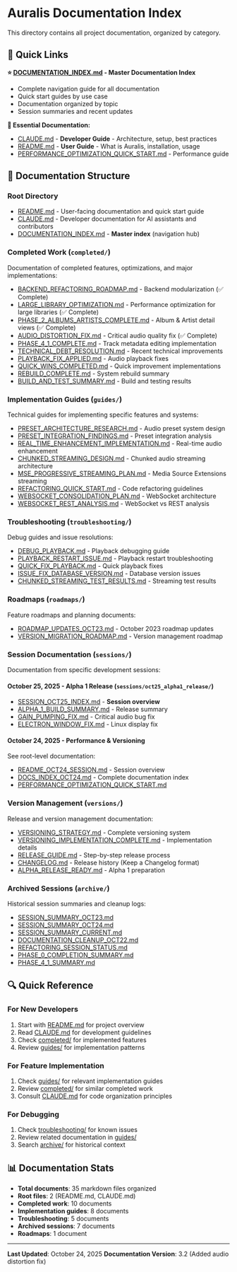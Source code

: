 # Auralis Documentation Index

This directory contains all project documentation, organized by category.

## 🚀 Quick Links

**⭐ [DOCUMENTATION_INDEX.md](../DOCUMENTATION_INDEX.md) - Master Documentation Index**
- Complete navigation guide for all documentation
- Quick start guides by use case
- Documentation organized by topic
- Session summaries and recent updates

**📖 Essential Documentation:**
- [CLAUDE.md](../CLAUDE.md) - **Developer Guide** - Architecture, setup, best practices
- [README.md](../README.md) - **User Guide** - What is Auralis, installation, usage
- [PERFORMANCE_OPTIMIZATION_QUICK_START.md](../PERFORMANCE_OPTIMIZATION_QUICK_START.md) - Performance guide

## 📂 Documentation Structure

### Root Directory
- [README.md](../README.md) - User-facing documentation and quick start guide
- [CLAUDE.md](../CLAUDE.md) - Developer documentation for AI assistants and contributors
- [DOCUMENTATION_INDEX.md](../DOCUMENTATION_INDEX.md) - **Master index** (navigation hub)

### Completed Work (`completed/`)
Documentation of completed features, optimizations, and major implementations:

- [BACKEND_REFACTORING_ROADMAP.md](completed/BACKEND_REFACTORING_ROADMAP.md) - Backend modularization (✅ Complete)
- [LARGE_LIBRARY_OPTIMIZATION.md](completed/LARGE_LIBRARY_OPTIMIZATION.md) - Performance optimization for large libraries (✅ Complete)
- [PHASE_2_ALBUMS_ARTISTS_COMPLETE.md](completed/PHASE_2_ALBUMS_ARTISTS_COMPLETE.md) - Album & Artist detail views (✅ Complete)
- [AUDIO_DISTORTION_FIX.md](completed/AUDIO_DISTORTION_FIX.md) - Critical audio quality fix (✅ Complete)
- [PHASE_4_1_COMPLETE.md](completed/PHASE_4_1_COMPLETE.md) - Track metadata editing implementation
- [TECHNICAL_DEBT_RESOLUTION.md](completed/TECHNICAL_DEBT_RESOLUTION.md) - Recent technical improvements
- [PLAYBACK_FIX_APPLIED.md](completed/PLAYBACK_FIX_APPLIED.md) - Audio playback fixes
- [QUICK_WINS_COMPLETED.md](completed/QUICK_WINS_COMPLETED.md) - Quick improvement implementations
- [REBUILD_COMPLETE.md](completed/REBUILD_COMPLETE.md) - System rebuild summary
- [BUILD_AND_TEST_SUMMARY.md](completed/BUILD_AND_TEST_SUMMARY.md) - Build and testing results

### Implementation Guides (`guides/`)
Technical guides for implementing specific features and systems:

- [PRESET_ARCHITECTURE_RESEARCH.md](guides/PRESET_ARCHITECTURE_RESEARCH.md) - Audio preset system design
- [PRESET_INTEGRATION_FINDINGS.md](guides/PRESET_INTEGRATION_FINDINGS.md) - Preset integration analysis
- [REAL_TIME_ENHANCEMENT_IMPLEMENTATION.md](guides/REAL_TIME_ENHANCEMENT_IMPLEMENTATION.md) - Real-time audio enhancement
- [CHUNKED_STREAMING_DESIGN.md](guides/CHUNKED_STREAMING_DESIGN.md) - Chunked audio streaming architecture
- [MSE_PROGRESSIVE_STREAMING_PLAN.md](guides/MSE_PROGRESSIVE_STREAMING_PLAN.md) - Media Source Extensions streaming
- [REFACTORING_QUICK_START.md](guides/REFACTORING_QUICK_START.md) - Code refactoring guidelines
- [WEBSOCKET_CONSOLIDATION_PLAN.md](guides/WEBSOCKET_CONSOLIDATION_PLAN.md) - WebSocket architecture
- [WEBSOCKET_REST_ANALYSIS.md](guides/WEBSOCKET_REST_ANALYSIS.md) - WebSocket vs REST analysis

### Troubleshooting (`troubleshooting/`)
Debug guides and issue resolutions:

- [DEBUG_PLAYBACK.md](troubleshooting/DEBUG_PLAYBACK.md) - Playback debugging guide
- [PLAYBACK_RESTART_ISSUE.md](troubleshooting/PLAYBACK_RESTART_ISSUE.md) - Playback restart troubleshooting
- [QUICK_FIX_PLAYBACK.md](troubleshooting/QUICK_FIX_PLAYBACK.md) - Quick playback fixes
- [ISSUE_FIX_DATABASE_VERSION.md](troubleshooting/ISSUE_FIX_DATABASE_VERSION.md) - Database version issues
- [CHUNKED_STREAMING_TEST_RESULTS.md](troubleshooting/CHUNKED_STREAMING_TEST_RESULTS.md) - Streaming test results

### Roadmaps (`roadmaps/`)
Feature roadmaps and planning documents:

- [ROADMAP_UPDATES_OCT23.md](roadmaps/ROADMAP_UPDATES_OCT23.md) - October 2023 roadmap updates
- [VERSION_MIGRATION_ROADMAP.md](roadmaps/VERSION_MIGRATION_ROADMAP.md) - Version management roadmap

### Session Documentation (`sessions/`)
Documentation from specific development sessions:

#### October 25, 2025 - Alpha 1 Release (`sessions/oct25_alpha1_release/`)
- [SESSION_OCT25_INDEX.md](sessions/oct25_alpha1_release/SESSION_OCT25_INDEX.md) - **Session overview**
- [ALPHA_1_BUILD_SUMMARY.md](sessions/oct25_alpha1_release/ALPHA_1_BUILD_SUMMARY.md) - Release summary
- [GAIN_PUMPING_FIX.md](sessions/oct25_alpha1_release/GAIN_PUMPING_FIX.md) - Critical audio bug fix
- [ELECTRON_WINDOW_FIX.md](sessions/oct25_alpha1_release/ELECTRON_WINDOW_FIX.md) - Linux display fix

#### October 24, 2025 - Performance & Versioning
See root-level documentation:
- [README_OCT24_SESSION.md](../README_OCT24_SESSION.md) - Session overview
- [DOCS_INDEX_OCT24.md](../DOCS_INDEX_OCT24.md) - Complete documentation index
- [PERFORMANCE_OPTIMIZATION_QUICK_START.md](../PERFORMANCE_OPTIMIZATION_QUICK_START.md)

### Version Management (`versions/`)
Release and version management documentation:

- [VERSIONING_STRATEGY.md](versions/VERSIONING_STRATEGY.md) - Complete versioning system
- [VERSIONING_IMPLEMENTATION_COMPLETE.md](versions/VERSIONING_IMPLEMENTATION_COMPLETE.md) - Implementation details
- [RELEASE_GUIDE.md](versions/RELEASE_GUIDE.md) - Step-by-step release process
- [CHANGELOG.md](versions/CHANGELOG.md) - Release history (Keep a Changelog format)
- [ALPHA_RELEASE_READY.md](versions/ALPHA_RELEASE_READY.md) - Alpha 1 preparation

### Archived Sessions (`archive/`)
Historical session summaries and cleanup logs:

- [SESSION_SUMMARY_OCT23.md](archive/SESSION_SUMMARY_OCT23.md)
- [SESSION_SUMMARY_OCT24.md](archive/SESSION_SUMMARY_OCT24.md)
- [SESSION_SUMMARY_CURRENT.md](archive/SESSION_SUMMARY_CURRENT.md)
- [DOCUMENTATION_CLEANUP_OCT22.md](archive/DOCUMENTATION_CLEANUP_OCT22.md)
- [REFACTORING_SESSION_STATUS.md](archive/REFACTORING_SESSION_STATUS.md)
- [PHASE_0_COMPLETION_SUMMARY.md](archive/PHASE_0_COMPLETION_SUMMARY.md)
- [PHASE_4_1_SUMMARY.md](archive/PHASE_4_1_SUMMARY.md)

## 🔍 Quick Reference

### For New Developers
1. Start with [README.md](../README.md) for project overview
2. Read [CLAUDE.md](../CLAUDE.md) for development guidelines
3. Check [completed/](completed/) for implemented features
4. Review [guides/](guides/) for implementation patterns

### For Feature Implementation
1. Check [guides/](guides/) for relevant implementation guides
2. Review [completed/](completed/) for similar completed work
3. Consult [CLAUDE.md](../CLAUDE.md) for code organization principles

### For Debugging
1. Check [troubleshooting/](troubleshooting/) for known issues
2. Review related documentation in [guides/](guides/)
3. Search [archive/](archive/) for historical context

## 📊 Documentation Stats

- **Total documents**: 35 markdown files organized
- **Root files**: 2 (README.md, CLAUDE.md)
- **Completed work**: 10 documents
- **Implementation guides**: 8 documents
- **Troubleshooting**: 5 documents
- **Archived sessions**: 7 documents
- **Roadmaps**: 1 document

---

**Last Updated**: October 24, 2025
**Documentation Version**: 3.2 (Added audio distortion fix)
